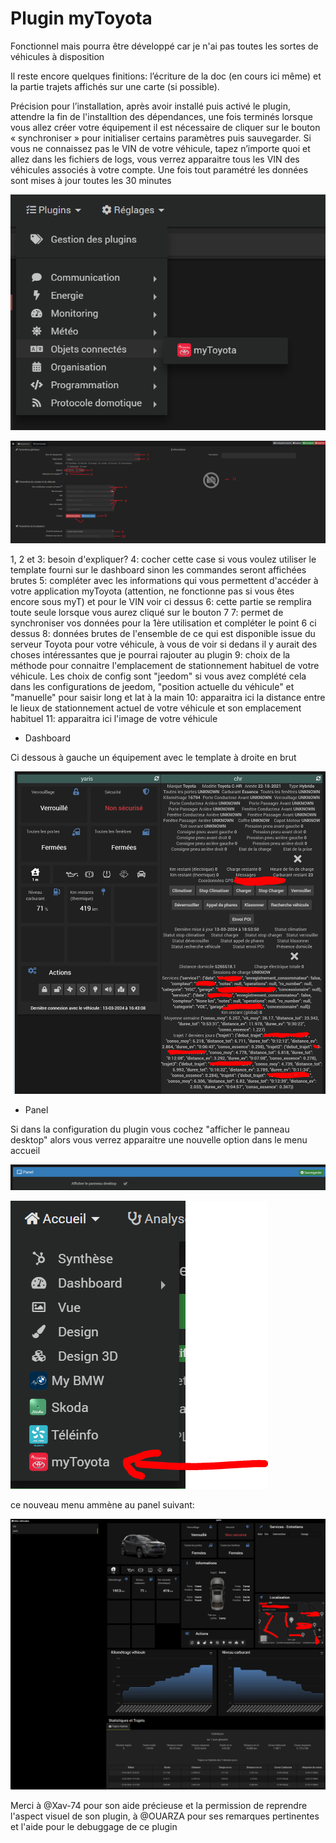 # Plugin myToyota

Fonctionnel mais pourra être développé car je n'ai pas toutes les sortes de véhicules à disposition

Il reste encore quelques finitions: l’écriture de la doc (en cours ici même) et la partie trajets affichés sur une carte (si possible). 

Précision pour l’installation, après avoir installé puis activé le plugin, attendre la fin de l'installtion des dépendances, une fois terminés lorsque vous allez créer votre équipement il est nécessaire de cliquer sur le bouton « synchroniser » pour initialiser certains paramètres puis sauvegarder. Si vous ne connaissez pas le VIN de votre véhicule, tapez n’importe quoi et allez dans les fichiers de logs, vous verrez apparaitre tous les VIN des véhicules associés à votre compte. Une fois tout paramétré les données sont mises à jour toutes les 30 minutes

![Plugin_Objet_Connecté](plugin.PNG)

![equipement](equipement.PNG)

1, 2 et 3: besoin d'expliquer?
4: cocher cette case si vous voulez utiliser le template fourni sur le dashboard sinon les commandes seront affichées brutes
5: compléter avec les informations qui vous permettent d'accéder à votre application myToyota (attention, ne fonctionne pas si vous êtes encore sous myT) et pour le VIN voir ci dessus
6: cette partie se remplira toute seule lorsque vous aurez cliqué sur le bouton 7
7: permet de synchroniser vos données pour la 1ère utilisation et compléter le point 6 ci dessus
8: données brutes de l'ensemble de ce qui est disponible issue du serveur Toyota pour votre véhicule, à vous de voir si dedans il y aurait des choses intéressantes que je pourrai rajouter au plugin
9: choix de la méthode pour connaitre l'emplacement de stationnement habituel de votre véhicule. Les choix de config sont "jeedom" si vous avez complété cela dans les configurations de jeedom, "position actuelle du véhicule" et "manuelle" pour saisir long et lat à la main
10: apparaitra ici la distance entre le lieux de stationnement actuel de votre véhicule et son emplacement habituel
11: apparaitra ici l'image de votre véhicule


- Dashboard

Ci dessous à gauche un équipement avec le template à droite en brut

![dashboard](dashboard.PNG)

- Panel

Si dans la configuration du plugin vous cochez "afficher le panneau desktop" alors vous verrez apparaitre une nouvelle option dans le menu accueil

![panel1](panel1.PNG)

![panel2](panel2.PNG)

ce nouveau menu ammène au panel suivant:

![panel3](panel3.PNG)


Merci à @Xav-74 pour son aide précieuse et la permission de reprendre l'aspect visuel de son plugin, à @OUARZA pour ses remarques pertinentes et l'aide pour le debuggage de ce plugin
